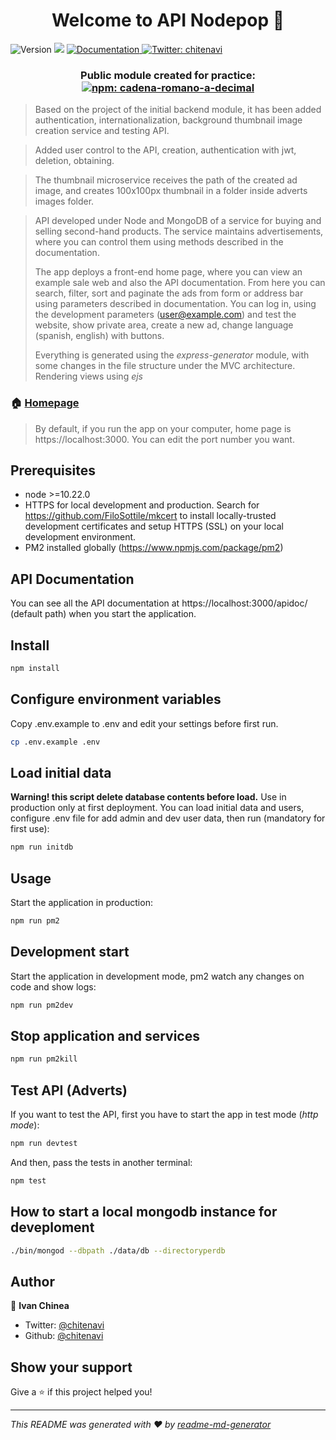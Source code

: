 <h1 align="center">Welcome to API Nodepop 👋</h1>
<p>
  <img alt="Version" src="https://img.shields.io/badge/version-1.1.0-blue.svg?cacheSeconds=2592000" />
  <img src="https://img.shields.io/badge/node-%3E%3D10.22.0-blue.svg" />
  <a href="http://localhost:3000/apidoc/" target="_blank">
    <img alt="Documentation" src="https://img.shields.io/badge/documentation-yes-brightgreen.svg" />
  </a>
  <a href="https://twitter.com/chitenavi" target="_blank">
    <img alt="Twitter: chitenavi" src="https://img.shields.io/twitter/follow/chitenavi.svg?style=social" />
  </a>
</p>

<h3 align="center">Public module created for practice:
<a href="https://www.npmjs.com/package/cadena-romano-a-decimal" target="_blank">
    <img alt="npm: cadena-romano-a-decimal" src="https://img.shields.io/badge/npm-cadena--romano--a--decimal-red.svg" />
  </a>
</h3>

> Based on the project of the initial backend module, it has been added authentication, internationalization, background thumbnail image creation service and testing API.

> Added user control to the API, creation, authentication with jwt, deletion, obtaining.

> The thumbnail microservice receives the path of the created ad image, and creates 100x100px thumbnail in a folder inside adverts images folder.

> API developed under Node and MongoDB of a service for buying and selling second-hand products. The service maintains advertisements, where you can control them using methods described in the documentation.
>
> The app deploys a front-end home page, where you can view an example sale web and also the API documentation. From here you can search, filter, sort and paginate the ads from form or address bar using parameters described in documentation. You can log in, using the development parameters (user@example.com) and test the website, show private area, create a new ad, change language (spanish, english) with buttons.
>
> Everything is generated using the _express-generator_ module, with some changes in the file structure under the MVC architecture. Rendering views using _ejs_

### 🏠 [Homepage](https://localhost:3000/ 'Default')

> By default, if you run the app on your computer, home page is https://localhost:3000. You can edit the port number you want.

## Prerequisites

- node >=10.22.0
- HTTPS for local development and production. Search for https://github.com/FiloSottile/mkcert to install locally-trusted development certificates and setup HTTPS (SSL) on your local development environment.
- PM2 installed globally (https://www.npmjs.com/package/pm2)

## API Documentation

You can see all the API documentation at https://localhost:3000/apidoc/ (default path) when you start the application.

## Install

```sh
npm install
```

## Configure environment variables

Copy .env.example to .env and edit your settings before first run.

```sh
cp .env.example .env
```

## Load initial data

**Warning! this script delete database contents before load.**
Use in production only at first deployment.
You can load initial data and users, configure .env file for add admin and dev user data, then run (mandatory for first use):

```sh
npm run initdb
```

## Usage

Start the application in production:

```sh
npm run pm2
```

## Development start

Start the application in development mode, pm2 watch any changes on code and show logs:

```sh
npm run pm2dev
```

## Stop application and services

```sh
npm run pm2kill
```

## Test API (Adverts)

If you want to test the API, first you have to start the app in test mode (_http mode_):

```sh
npm run devtest
```

And then, pass the tests in another terminal:

```sh
npm test
```

## How to start a local mongodb instance for deveploment

```sh
./bin/mongod --dbpath ./data/db --directoryperdb
```

## Author

👤 **Ivan Chinea**

- Twitter: [@chitenavi](https://twitter.com/chitenavi)
- Github: [@chitenavi](https://github.com/chitenavi)

## Show your support

Give a ⭐️ if this project helped you!

---

_This README was generated with ❤️ by [readme-md-generator](https://github.com/kefranabg/readme-md-generator)_
